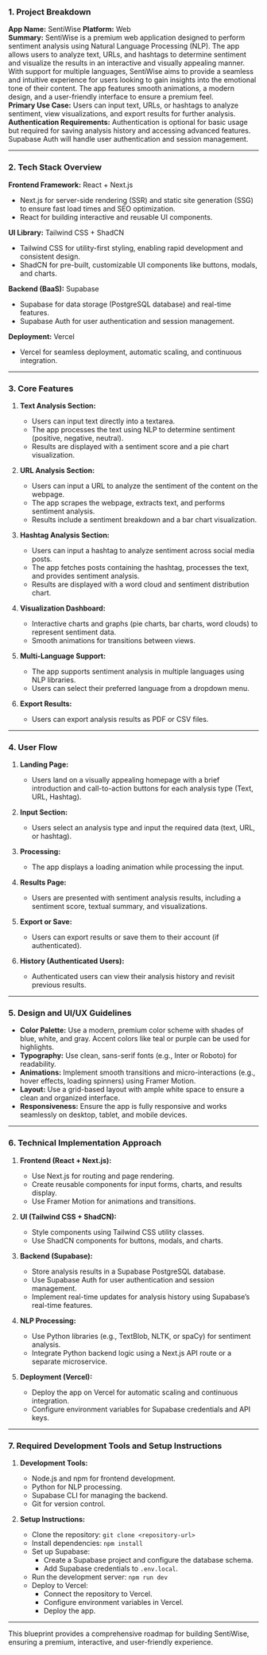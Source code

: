 ### 1. Project Breakdown  
**App Name:** SentiWise
**Platform:** Web  
**Summary:** SentiWise is a premium web application designed to perform sentiment analysis using Natural Language Processing (NLP). The app allows users to analyze text, URLs, and hashtags to determine sentiment and visualize the results in an interactive and visually appealing manner. With support for multiple languages, SentiWise aims to provide a seamless and intuitive experience for users looking to gain insights into the emotional tone of their content. The app features smooth animations, a modern design, and a user-friendly interface to ensure a premium feel.  
**Primary Use Case:** Users can input text, URLs, or hashtags to analyze sentiment, view visualizations, and export results for further analysis.  
**Authentication Requirements:** Authentication is optional for basic usage but required for saving analysis history and accessing advanced features. Supabase Auth will handle user authentication and session management.  

---

### 2. Tech Stack Overview  
**Frontend Framework:** React + Next.js  
- Next.js for server-side rendering (SSR) and static site generation (SSG) to ensure fast load times and SEO optimization.  
- React for building interactive and reusable UI components.  

**UI Library:** Tailwind CSS + ShadCN  
- Tailwind CSS for utility-first styling, enabling rapid development and consistent design.  
- ShadCN for pre-built, customizable UI components like buttons, modals, and charts.  

**Backend (BaaS):** Supabase  
- Supabase for data storage (PostgreSQL database) and real-time features.  
- Supabase Auth for user authentication and session management.  

**Deployment:** Vercel  
- Vercel for seamless deployment, automatic scaling, and continuous integration.  

---

### 3. Core Features  
1. **Text Analysis Section:**  
   - Users can input text directly into a textarea.  
   - The app processes the text using NLP to determine sentiment (positive, negative, neutral).  
   - Results are displayed with a sentiment score and a pie chart visualization.  

2. **URL Analysis Section:**  
   - Users can input a URL to analyze the sentiment of the content on the webpage.  
   - The app scrapes the webpage, extracts text, and performs sentiment analysis.  
   - Results include a sentiment breakdown and a bar chart visualization.  

3. **Hashtag Analysis Section:**  
   - Users can input a hashtag to analyze sentiment across social media posts.  
   - The app fetches posts containing the hashtag, processes the text, and provides sentiment analysis.  
   - Results are displayed with a word cloud and sentiment distribution chart.  

4. **Visualization Dashboard:**  
   - Interactive charts and graphs (pie charts, bar charts, word clouds) to represent sentiment data.  
   - Smooth animations for transitions between views.  

5. **Multi-Language Support:**  
   - The app supports sentiment analysis in multiple languages using NLP libraries.  
   - Users can select their preferred language from a dropdown menu.  

6. **Export Results:**  
   - Users can export analysis results as PDF or CSV files.  

---

### 4. User Flow  
1. **Landing Page:**  
   - Users land on a visually appealing homepage with a brief introduction and call-to-action buttons for each analysis type (Text, URL, Hashtag).  

2. **Input Section:**  
   - Users select an analysis type and input the required data (text, URL, or hashtag).  

3. **Processing:**  
   - The app displays a loading animation while processing the input.  

4. **Results Page:**  
   - Users are presented with sentiment analysis results, including a sentiment score, textual summary, and visualizations.  

5. **Export or Save:**  
   - Users can export results or save them to their account (if authenticated).  

6. **History (Authenticated Users):**  
   - Authenticated users can view their analysis history and revisit previous results.  

---

### 5. Design and UI/UX Guidelines  
- **Color Palette:** Use a modern, premium color scheme with shades of blue, white, and gray. Accent colors like teal or purple can be used for highlights.  
- **Typography:** Use clean, sans-serif fonts (e.g., Inter or Roboto) for readability.  
- **Animations:** Implement smooth transitions and micro-interactions (e.g., hover effects, loading spinners) using Framer Motion.  
- **Layout:** Use a grid-based layout with ample white space to ensure a clean and organized interface.  
- **Responsiveness:** Ensure the app is fully responsive and works seamlessly on desktop, tablet, and mobile devices.  

---

### 6. Technical Implementation Approach  
1. **Frontend (React + Next.js):**  
   - Use Next.js for routing and page rendering.  
   - Create reusable components for input forms, charts, and results display.  
   - Use Framer Motion for animations and transitions.  

2. **UI (Tailwind CSS + ShadCN):**  
   - Style components using Tailwind CSS utility classes.  
   - Use ShadCN components for buttons, modals, and charts.  

3. **Backend (Supabase):**  
   - Store analysis results in a Supabase PostgreSQL database.  
   - Use Supabase Auth for user authentication and session management.  
   - Implement real-time updates for analysis history using Supabase’s real-time features.  

4. **NLP Processing:**  
   - Use Python libraries (e.g., TextBlob, NLTK, or spaCy) for sentiment analysis.  
   - Integrate Python backend logic using a Next.js API route or a separate microservice.  

5. **Deployment (Vercel):**  
   - Deploy the app on Vercel for automatic scaling and continuous integration.  
   - Configure environment variables for Supabase credentials and API keys.  

---

### 7. Required Development Tools and Setup Instructions  
1. **Development Tools:**  
   - Node.js and npm for frontend development.  
   - Python for NLP processing.  
   - Supabase CLI for managing the backend.  
   - Git for version control.  

2. **Setup Instructions:**  
   - Clone the repository: `git clone <repository-url>`  
   - Install dependencies: `npm install`  
   - Set up Supabase:  
     - Create a Supabase project and configure the database schema.  
     - Add Supabase credentials to `.env.local`.  
   - Run the development server: `npm run dev`  
   - Deploy to Vercel:  
     - Connect the repository to Vercel.  
     - Configure environment variables in Vercel.  
     - Deploy the app.  

--- 

This blueprint provides a comprehensive roadmap for building SentiWise, ensuring a premium, interactive, and user-friendly experience.